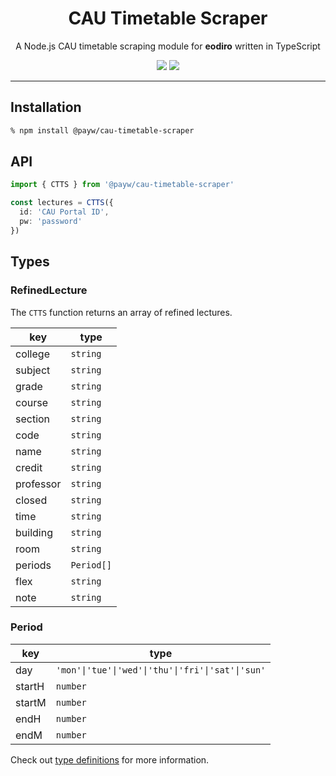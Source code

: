 <h1 align="center">CAU Timetable Scraper</h1>

<p align="center">A Node.js CAU timetable scraping module for <b>eodiro</b> written in TypeScript</p>

<p align="center">
  <img src="https://img.shields.io/npm/v/@payw/cau-timetable-scraper">
  <img src="https://img.shields.io/github/license/paywteam/cau-timetable-scraper?style=flat">
</p>

---

## Installation

```zsh
% npm install @payw/cau-timetable-scraper
```

## API

```ts
import { CTTS } from '@payw/cau-timetable-scraper'

const lectures = CTTS({
  id: 'CAU Portal ID',
  pw: 'password'
})
```

## Types

### RefinedLecture

The `CTTS` function returns an array of refined lectures.

| key       | type       |
| --------- | ---------- |
| college   | `string`   |
| subject   | `string`   |
| grade     | `string`   |
| course    | `string`   |
| section   | `string`   |
| code      | `string`   |
| name      | `string`   |
| credit    | `string`   |
| professor | `string`   |
| closed    | `string`   |
| time      | `string`   |
| building  | `string`   |
| room      | `string`   |
| periods   | `Period[]` |
| flex      | `string`   |
| note      | `string`   |

### Period

| key    | type                                        |
| ------ | ------------------------------------------- |
| day    | `'mon'\|'tue'\|'wed'\|'thu'\|'fri'\|'sat'\|'sun'` |
| startH | `number`                                          |
| startM | `number`                                          |
| endH   | `number`                                          |
| endM   | `number`                                          |

Check out [type definitions](https://github.com/paywteam/cau-timetable-scraper/blob/master/src/types/index.ts) for more information.
